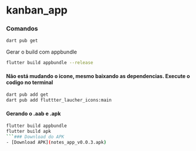 # kanban_app

### Comandos
```bash
dart pub get
```
Gerar o build com appbundle
```bash
flutter build appbundle --release
```

#### Não está mudando o icone, mesmo baixando as dependencias. Execute o codigo no terminal
```bash
dart pub add get
dart pub add fluttter_laucher_icons:main
```

#### Gerando o .aab e .apk
```bash
flutter build appbundle
flutter build apk
```### Download do APK
- [Download APK](notes_app_v0.0.3.apk)
